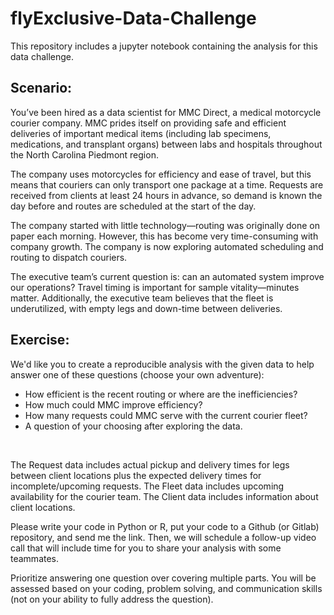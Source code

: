 # flyExclusive-Data-Challenge

This repository includes a jupyter notebook containing the analysis for this data challenge.

## Scenario: 

You’ve been hired as a data scientist for MMC Direct, a medical motorcycle courier company. MMC prides itself on providing safe and efficient deliveries of important medical items (including lab specimens, medications, and transplant organs) between labs and hospitals throughout the North Carolina Piedmont region. 


The company uses motorcycles for efficiency and ease of travel, but this means that couriers can only transport one package at a time. Requests are received from clients at least 24 hours in advance, so demand is known the day before and routes are scheduled at the start of the day. 


The company started with little technology—routing was originally done on paper each morning. However, this has become very time-consuming with company growth. The company is now exploring automated scheduling and routing to dispatch couriers.

The executive team’s current question is: can an automated system improve our operations? Travel timing is important for sample vitality—minutes matter. Additionally, the executive team believes that the fleet is underutilized, with empty legs and down-time between deliveries. 

## Exercise: 

We'd like you to create a reproducible analysis with the given data to help answer one of these questions (choose your own adventure):

- How efficient is the recent routing or where are the inefficiencies?
- How much could MMC improve efficiency?
- How many requests could MMC serve with the current courier fleet?
- A question of your choosing after exploring the data.

</br>

The Request data includes actual pickup and delivery times for legs between client locations plus the expected delivery times for incomplete/upcoming requests. The Fleet data includes upcoming availability for the courier team. The Client data includes information about client locations.  

Please write your code in Python or R, put your code to a Github (or Gitlab) repository, and send me the link. Then, we will schedule a follow-up video call that will include time for you to share your analysis with some teammates.

Prioritize answering one question over covering multiple parts. You will be assessed based on your coding, problem solving, and communication skills (not on your ability to fully address the question). 
